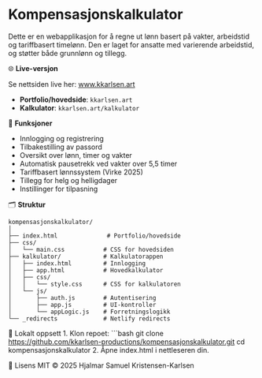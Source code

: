 # Kompensasjonskalkulator

Dette er en webapplikasjon for å regne ut lønn basert på vakter, arbeidstid og tariffbasert timelønn. Den er laget for ansatte med varierende arbeidstid, og støtter både grunnlønn og tillegg.

🌐 **Live-versjon**

Se nettsiden live her: www.kkarlsen.art

- **Portfolio/hovedside**: `kkarlsen.art`
- **Kalkulator**: `kkarlsen.art/kalkulator`

🚀 **Funksjoner**
- Innlogging og registrering
- Tilbakestilling av passord
- Oversikt over lønn, timer og vakter
- Automatisk pausetrekk ved vakter over 5,5 timer
- Tariffbasert lønnssystem (Virke 2025)
- Tillegg for helg og helligdager
- Instillinger for tilpasning

🗂️ **Struktur**

```
kompensasjonskalkulator/
│
├── index.html              # Portfolio/hovedside
├── css/
│   └── main.css           # CSS for hovedsiden
├── kalkulator/            # Kalkulatorappen
│   ├── index.html         # Innlogging
│   ├── app.html           # Hovedkalkulator
│   ├── css/
│   │   └── style.css      # CSS for kalkulatoren
│   └── js/
│       ├── auth.js        # Autentisering
│       ├── app.js         # UI-kontroller
│       └── appLogic.js    # Forretningslogikk
└── _redirects             # Netlify redirects
```

🧪 Lokalt oppsett
	1.	Klon repoet:
        ```bash
        git clone https://github.com/kkarlsen-productions/kompensasjonskalkulator.git
        cd kompensasjonskalkulator
	2.	Åpne index.html i nettleseren din.

📜 Lisens
MIT © 2025 Hjalmar Samuel Kristensen-Karlsen
